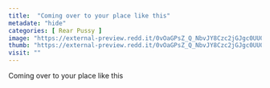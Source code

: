 ```yaml
---
title:  "Coming over to your place like this"
metadate: "hide"
categories: [ Rear Pussy ]
image: "https://external-preview.redd.it/0vOaGPsZ_Q_NbvJY8Czc2jGJgc0UU0W7VW8k3fZzCiQ.jpg?auto=webp&s=0b7dda29358fb388ea9787c4c5e464023bbfb955"
thumb: "https://external-preview.redd.it/0vOaGPsZ_Q_NbvJY8Czc2jGJgc0UU0W7VW8k3fZzCiQ.jpg?width=1080&crop=smart&auto=webp&s=fba12557bd68db6dcd50f5ac16fa608283cca649"
visit: ""
---
```

Coming over to your place like this
